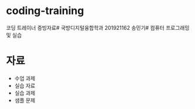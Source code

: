 # coding-training
코딩 트레이너 증빙자료#
국방디지털융합학과 201921162 송민기#
컴퓨터 프로그래밍 및 실습

# 자료
- 수업 과제
- 실습 자료
- 실습 과제
- 샘플 문제
